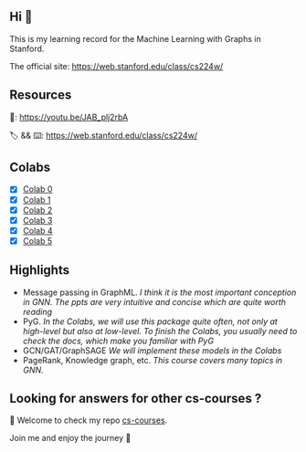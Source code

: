 ## Hi 👋

This is my learning record for the Machine Learning with Graphs in Stanford.

The official site: <https://web.stanford.edu/class/cs224w/>

## Resources

🎥: https://youtu.be/JAB_plj2rbA

🏷 && ⌨️: https://web.stanford.edu/class/cs224w/

## Colabs

- [x] [Colab 0](./CS224W_Colab_0.ipynb)
- [x] [Colab 1](./CS224W_Colab_1.ipynb)
- [x] [Colab 2](./CS224W_Colab_2.ipynb)
- [x] [Colab 3](./CS224W_Colab_3.ipynb)
- [x] [Colab 4](./CS224W_Colab_4.ipynb)
- [x] [Colab 5](./CS224W_Colab_5.ipynb)

## Highlights

- Message passing in GraphML. *I think it is the most important conception in GNN. The ppts are very intuitive and concise which are quite worth reading*
- PyG. *In the Colabs, we will use this package quite often, not only at high-level but also at low-level. To finish the Colabs, you usually need to check the docs, which make you familiar with PyG*
- GCN/GAT/GraphSAGE *We will implement these models in the Colabs*
- PageRank, Knowledge graph, etc. *This course covers many topics in GNN.*



## Looking for answers for other cs-courses ?

:hugs: Welcome to check my repo [cs-courses](https://github.com/MartinLwx/cs-courses). 

Join me and enjoy the journey :rocket:
